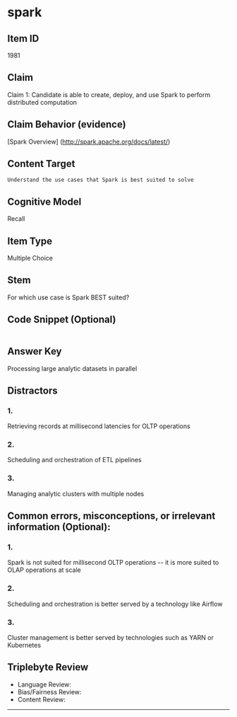 # spark

## Item ID
1981

## Claim

Claim 1: Candidate is able to create, deploy, and use Spark to perform distributed computation

## Claim Behavior (evidence)

[Spark Overview] (http://spark.apache.org/docs/latest/)

## Content Target

`Understand the use cases that Spark is best suited to solve`

## Cognitive Model

Recall

## Item Type

Multiple Choice

## Stem

For which use case is Spark BEST suited?

## Code Snippet (Optional)

```

```

## Answer Key

Processing large analytic datasets in parallel

## Distractors

### 1.

Retrieving records at millisecond latencies for OLTP operations

### 2.

Scheduling and orchestration of ETL pipelines

### 3.

Managing analytic clusters with multiple nodes

## Common errors, misconceptions, or irrelevant information (Optional):

### 1.

Spark is not suited for millisecond OLTP operations -- it is more suited to OLAP operations at scale

### 2.

Scheduling and orchestration is better served by a technology like Airflow

### 3.

Cluster management is better served by technologies such as YARN or Kubernetes

## Triplebyte Review

- Language Review:
- Bias/Fairness Review:
- Content Review:

---
